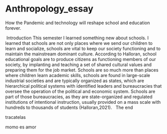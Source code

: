 # Anthropology_essay
How the Pandemic and technology will reshape school and education forever. 

 Introduction
 This semester I learned something new about schools. I learned that schools are not only places where we send our children to learn and socialize, schools are vital to keep our society functioning and to maintain the mainstream dominant culture. According to Halloran, school educational goals are to produce citizens as functioning members of our society, by implanting and teaching a set of shared cultural values and preparing them for the job market. Schools are so much more than places where children learn academic skills, schools are found in large-scale industrial societies and are typically organized as states, which are hierarchical political systems with identified leaders and bureaucracies that oversee the operation of the political and economic system. Schools are part of those bureaucracies, as they are state-organized and regulated institutions of intentional instruction, usually provided on a mass scale with hundreds to thousands of students (Halloran,2021).
  The end


tracatelas


momo es amor
